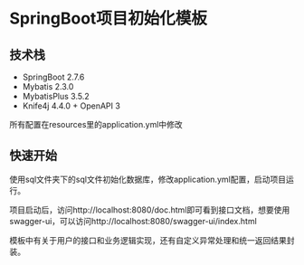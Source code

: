 # SpringBoot项目初始化模板

## 技术栈

- SpringBoot 2.7.6
- Mybatis 2.3.0
- MybatisPlus 3.5.2
- Knife4j 4.4.0 + OpenAPI 3

所有配置在resources里的application.yml中修改

## 快速开始

使用sql文件夹下的sql文件初始化数据库，修改application.yml配置，启动项目运行。

项目启动后，访问http://localhost:8080/doc.html即可看到接口文档，想要使用swagger-ui，可以访问http://localhost:8080/swagger-ui/index.html

模板中有关于用户的接口和业务逻辑实现，还有自定义异常处理和统一返回结果封装。